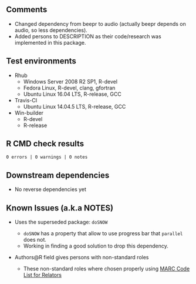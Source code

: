 ## Comments

* Changed dependency from beepr to audio (actually beepr depends on audio, so less dependencies).
* Added persons to DESCRIPTION as their code/research was implemented in this package.

## Test environments
* Rhub
  * Windows Server 2008 R2 SP1, R-devel
  * Fedora Linux, R-devel, clang, gfortran
  * Ubuntu Linux 16.04 LTS, R-release, GCC
* Travis-CI
  * Ubuntu Linux 14.04.5 LTS, R-release, GCC
* Win-builder
  * R-devel
  * R-release

## R CMD check results

`0 errors | 0 warnings | 0 notes`

## Downstream dependencies

* No reverse dependencies yet

## Known Issues (a.k.a NOTES)

* Uses the superseded package: `doSNOW`
  * `doSNOW` has a property that allow to use progress bar that `parallel` does not.
  * Working in finding a good solution to drop this dependency.

* Authors@R field gives persons with non-standard roles
  * These non-standard roles where chosen properly using [MARC Code List for Relators](https://www.loc.gov/marc/relators/relaterm.html)
